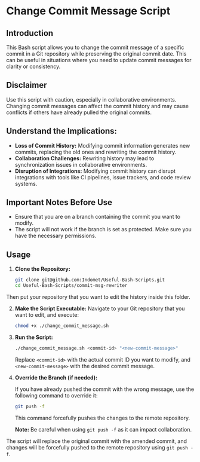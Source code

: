 # Change Commit Message Script

## Introduction

This Bash script allows you to change the commit message of a specific commit in a Git repository while preserving the original commit date. This can be useful in situations where you need to update commit messages for clarity or consistency.

## Disclaimer

Use this script with caution, especially in collaborative environments. Changing commit messages can affect the commit history and may cause conflicts if others have already pulled the original commits.

## Understand the Implications:

- **Loss of Commit History:** Modifying commit information generates new commits, replacing the old ones and rewriting the commit history.
- **Collaboration Challenges:** Rewriting history may lead to synchronization issues in collaborative environments.
- **Disruption of Integrations:** Modifying commit history can disrupt integrations with tools like CI pipelines, issue trackers, and code review systems.

## Important Notes Before Use

- Ensure that you are on a branch containing the commit you want to modify.
- The script will not work if the branch is set as protected. Make sure you have the necessary permissions.

## Usage

1. **Clone the Repository:**

   ```bash
   git clone git@github.com:Indomet/Useful-Bash-Scripts.git
   cd Useful-Bash-Scripts/commit-msg-rewriter
   ```
Then put your repository that you want to edit the history inside this folder.

2. **Make the Script Executable:**
Navigate to your Git repository that you want to edit, and execute:

   ```bash
   chmod +x ./change_commit_message.sh
   ```

3. **Run the Script:**

   ```bash
   ./change_commit_message.sh <commit-id> "<new-commit-message>"
   ```

   Replace `<commit-id>` with the actual commit ID you want to modify, and `<new-commit-message>` with the desired commit message.

4. **Override the Branch (if needed):**

   If you have already pushed the commit with the wrong message, use the following command to override it:

   ```bash
   git push -f
   ```

   This command forcefully pushes the changes to the remote repository.

   **Note:** Be careful when using `git push -f` as it can impact collaboration.

The script will replace the original commit with the amended commit, and changes will be forcefully pushed to the remote repository using `git push -f`.

